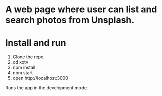 # A web page where user can list and search photos from Unsplash.


# Install and run
1. Clone the repo. 
2. cd xotv
3. npm install
4. npm start
5. open http://localhost:3000

Runs the app in the development mode.<br>






